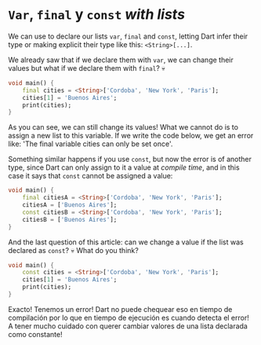 # `Var`, `final` y `const` _with lists_

We can use to declare our lists `var`, `final` and `const`, letting Dart infer their type or making explicit their type like this: `<String>[...]`.

We already saw that if we declare them with `var`, we can change their values but what if we declare them with `final`? 💀

```dart
void main() {
    final cities = <String>['Cordoba', 'New York', 'Paris'];
    cities[1] = 'Buenos Aires';
    print(cities);
}
```

As you can see, we can still change its values! What we cannot do is to assign a new list to this variable. If we write the code below, we get an error like: 'The final variable cities can only be set once'.

Something similar happens if you use `const`, but now the error is of another type, since Dart can only assign to it a value at _compile time_, and in this case it says that `const` cannot be assigned a value:

```dart
void main() {
    final citiesA = <String>['Cordoba', 'New York', 'Paris'];
    citiesA = ['Buenos Aires'];
    const citiesB = <String>['Cordoba', 'New York', 'Paris'];
    citiesB = ['Buenos Aires'];
}
```

And the last question of this article: can we change a value if the list was declared as `const`? 💀 What do you think?

```dart
void main() {
    const cities = <String>['Cordoba', 'New York', 'Paris'];
    cities[1] = 'Buenos Aires';
    print(cities);
}
```

Exacto! Tenemos un error! Dart no puede chequear eso en tiempo de compilación por lo que en tiempo de ejecución es cuando detecta el error! A tener mucho cuidado con querer cambiar valores de una lista declarada como constante!
